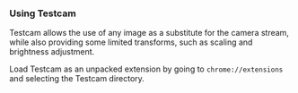 ### Using Testcam

Testcam allows the use of any image as a substitute for the camera stream, while also providing some limited transforms, such as
scaling and brightness adjustment.

Load Testcam as an unpacked extension by going to `chrome://extensions` and selecting the Testcam directory.
